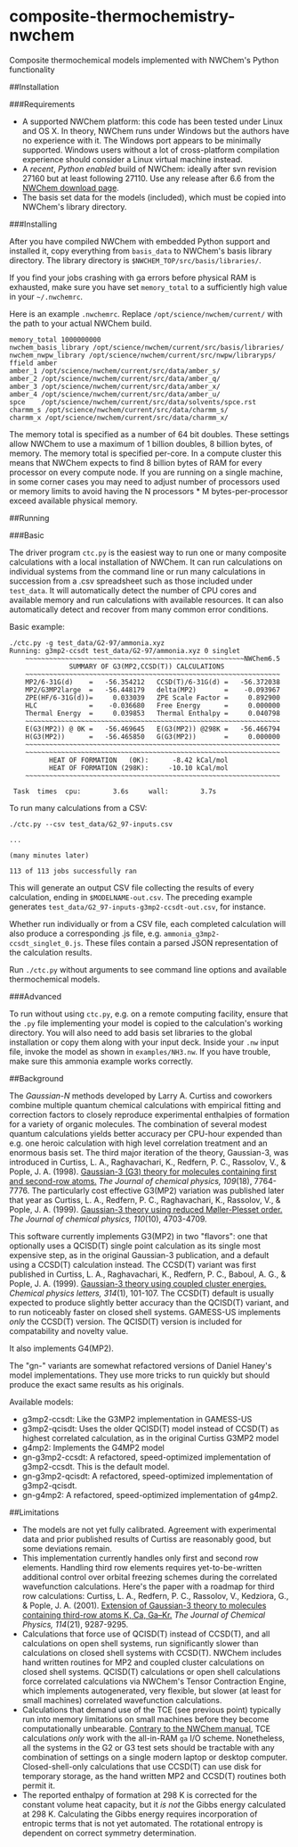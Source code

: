 # composite-thermochemistry-nwchem
Composite thermochemical models implemented with NWChem's Python functionality

##Installation

###Requirements

* A supported NWChem platform: this code has been tested under Linux and OS X. In theory, NWChem runs under Windows but the authors have no experience with it. The Windows port appears to be minimally supported. Windows users without a lot of cross-platform compilation experience should consider a Linux virtual machine instead.
* A _recent_, _Python enabled_ build of NWChem: ideally after svn revision 27160 but at least following 27110. Use any release after 6.6 from the [NWChem download page](http://www.nwchem-sw.org/index.php/Download).
* The basis set data for the models (included), which must be copied into NWChem's library directory.

###Installing

After you have compiled NWChem with embedded Python support and installed it, copy everything from `basis_data` to NWChem's basis library directory. The library directory is `$NWCHEM_TOP/src/basis/libraries/`.

If you find your jobs crashing with ga errors before physical RAM is exhausted, make sure you have set `memory_total` to a sufficiently high value in your `~/.nwchemrc`.
 
Here is an example `.nwchemrc`. Replace `/opt/science/nwchem/current/` with the path to your actual NWChem build.

```
memory_total 1000000000
nwchem_basis_library /opt/science/nwchem/current/src/basis/libraries/
nwchem_nwpw_library /opt/science/nwchem/current/src/nwpw/libraryps/
ffield amber
amber_1 /opt/science/nwchem/current/src/data/amber_s/
amber_2 /opt/science/nwchem/current/src/data/amber_q/
amber_3 /opt/science/nwchem/current/src/data/amber_x/
amber_4 /opt/science/nwchem/current/src/data/amber_u/
spce    /opt/science/nwchem/current/src/data/solvents/spce.rst
charmm_s /opt/science/nwchem/current/src/data/charmm_s/
charmm_x /opt/science/nwchem/current/src/data/charmm_x/
```

The memory total is specified as a number of 64 bit doubles. These settings allow NWChem to use a maximum of 1 billion doubles, 8 billion bytes, of memory. The memory total is specified per-core. In a compute cluster this means that NWChem expects to find 8 billion bytes of RAM for every processor on every compute node. If you are running on a single machine, in some corner cases you may need to adjust number of processors used or memory limits to avoid having the N processors * M bytes-per-processor exceed available physical memory.

##Running

###Basic

The driver program `ctc.py` is the easiest way to run one or many composite calculations with a local installation of NWChem. It can run calculations on individual systems from the command line or run many calculations in succession from a .csv spreadsheet such as those included under `test_data`. It will automatically detect the number of CPU cores and available memory and run calculations with available resources. It can also automatically detect and recover from many common error conditions.

Basic example:

    ./ctc.py -g test_data/G2-97/ammonia.xyz
    Running: g3mp2-ccsdt test_data/G2-97/ammonia.xyz 0 singlet
        ~~~~~~~~~~~~~~~~~~~~~~~~~~~~~~~~~~~~~~~~~~~~~~~~~~~~~~~NWChem6.5
                   SUMMARY OF G3(MP2,CCSD(T)) CALCULATIONS              
        ~~~~~~~~~~~~~~~~~~~~~~~~~~~~~~~~~~~~~~~~~~~~~~~~~~~~~~~~~~~~~~~~
        MP2/6-31G(d)    =   -56.354212   CCSD(T)/6-31G(d) =   -56.372038
        MP2/G3MP2large  =   -56.448179   delta(MP2)       =    -0.093967
        ZPE(HF/6-31G(d))=     0.033039   ZPE Scale Factor =     0.892900
        HLC             =    -0.036680   Free Energy      =     0.000000
        Thermal Energy  =     0.039853   Thermal Enthalpy =     0.040798
        ~~~~~~~~~~~~~~~~~~~~~~~~~~~~~~~~~~~~~~~~~~~~~~~~~~~~~~~~~~~~~~~~
        E(G3(MP2)) @ 0K =   -56.469645   E(G3(MP2)) @298K =   -56.466794
        H(G3(MP2))      =   -56.465850   G(G3(MP2))       =     0.000000
        ~~~~~~~~~~~~~~~~~~~~~~~~~~~~~~~~~~~~~~~~~~~~~~~~~~~~~~~~~~~~~~~~
        ~~~~~~~~~~~~~~~~~~~~~~~~~~~~~~~~~~~~~~~~~~~~~~~~~~~~~~~~~~~~~~~~
              HEAT OF FORMATION   (0K):      -8.42 kCal/mol
              HEAT OF FORMATION (298K):     -10.10 kCal/mol
        ~~~~~~~~~~~~~~~~~~~~~~~~~~~~~~~~~~~~~~~~~~~~~~~~~~~~~~~~~~~~~~~~
    
     Task  times  cpu:        3.6s     wall:        3.7s

To run many calculations from a CSV:

    ./ctc.py --csv test_data/G2_97-inputs.csv
    
    ...
    
    (many minutes later)
    
    113 of 113 jobs successfully ran

This will generate an output CSV file collecting the results of every calculation, ending in `$MODELNAME-out.csv`. The preceding example generates `test_data/G2_97-inputs-g3mp2-ccsdt-out.csv`, for instance.

Whether run individually or from a CSV file, each completed calculation will also produce a corresponding .js file, e.g. `ammonia_g3mp2-ccsdt_singlet_0.js`. These files contain a parsed JSON representation of the calculation results.  

Run `./ctc.py` without arguments to see command line options and available thermochemical models. 

###Advanced

To run without using `ctc.py`, e.g. on a remote computing facility, ensure that the `.py` file implementing your model is copied to the calculation's working directory. You will also need to add basis set libraries to the global installation or copy them along with your input deck. Inside your `.nw` input file, invoke the model as shown in `examples/NH3.nw`. If you have trouble, make sure this ammonia example works correctly.  

##Background

The _Gaussian-N_ methods developed by Larry A. Curtiss and coworkers combine multiple quantum chemical calculations with empirical fitting and correction factors to closely reproduce experimental enthalpies of formation for a variety of organic molecules. The combination of several modest quantum calculations yields better accuracy per CPU-hour expended than e.g. one heroic calculation with high level correlation treatment and an enormous basis set. The third major iteration of the theory, Gaussian-3, was introduced in Curtiss, L. A., Raghavachari, K., Redfern, P. C., Rassolov, V., & Pople, J. A. (1998). [Gaussian-3 (G3) theory for molecules containing first and second-row atoms.](http://scitation.aip.org/content/aip/journal/jcp/109/18/10.1063/1.477422) _The Journal of chemical physics, 109_(18), 7764-7776. The particularly cost effective G3(MP2) variation was published later that year as Curtiss, L. A., Redfern, P. C., Raghavachari, K., Rassolov, V., & Pople, J. A. (1999). [Gaussian-3 theory using reduced Møller-Plesset order.](http://scitation.aip.org/content/aip/journal/jcp/110/10/10.1063/1.478385) _The Journal of chemical physics, 110_(10), 4703-4709.

This software currently implements G3(MP2) in two "flavors": one that optionally uses a QCISD(T) single point calculation as its single most expensive step, as in the original Gaussian-3 publication, and a default using a CCSD(T) calculation instead. The CCSD(T) variant was first published in Curtiss, L. A., Raghavachari, K., Redfern, P. C., Baboul, A. G., & Pople, J. A. (1999). [Gaussian-3 theory using coupled cluster energies.](http://www.sciencedirect.com/science/article/pii/S0009261499011264) _Chemical physics letters, 314_(1), 101-107. The CCSD(T) default is usually expected to produce slightly better accuracy than the QCISD(T) variant, and to run noticeably faster on closed shell systems. GAMESS-US implements _only_ the CCSD(T) version. The QCISD(T) version is included for compatability and novelty value.

It also implements G4(MP2).

The "gn-" variants are somewhat refactored versions of Daniel Haney's model implementations. They use more tricks to run quickly but should produce the exact same results as his originals.

Available models:

* g3mp2-ccsdt: Like the G3MP2 implementation in GAMESS-US
* g3mp2-qcisdt: Uses the older QCISD(T) model instead of CCSD(T) as highest correlated calculation, as in the original Curtiss G3MP2 model
* g4mp2: Implements the G4MP2 model
* gn-g3mp2-ccsdt: A refactored, speed-optimized implementation of g3mp2-ccsdt. This is the default model.
* gn-g3mp2-qcisdt: A refactored, speed-optimized implementation of g3mp2-qcisdt.
* gn-g4mp2: A refactored, speed-optimized implementation of g4mp2.

##Limitations

* The models are not yet fully calibrated. Agreement with experimental data and prior published results of Curtiss are reasonably good, but some deviations remain.
* This implementation currently handles only first and second row elements. Handling third row elements requires yet-to-be-written additional control over orbital freezing schemes during the correlated wavefunction calculations. Here's the paper with a roadmap for third row calculations: Curtiss, L. A., Redfern, P. C., Rassolov, V., Kedziora, G., & Pople, J. A. (2001). [Extension of Gaussian-3 theory to molecules containing third-row atoms K, Ca, Ga–Kr.](http://scitation.aip.org/content/aip/journal/jcp/114/21/10.1063/1.1366337) _The Journal of Chemical Physics, 114_(21), 9287-9295.
* Calculations that force use of QCISD(T) instead of CCSD(T), and all calculations on open shell systems, run significantly slower than calculations on closed shell systems with CCSD(T). NWChem includes hand written routines for MP2 and coupled cluster calculations on closed shell systems. QCISD(T) calculations or open shell calculations force correlated calculations via NWChem's Tensor Contraction Engine, which implements autogenerated, very flexible, but slower (at least for small machines) correlated wavefunction calculations.
* Calculations that demand use of the TCE (see previous point) typically run into memory limitations on small machines before they become computationally unbearable. [Contrary to the NWChem manual](http://www.nwchem-sw.org/index.php/Release65:TCE#IO_--_parallel_I.2FO_scheme), TCE calculations _only_ work with the all-in-RAM `ga` I/O scheme. Nonetheless, all the systems in the G2 or G3 test sets should be tractable with any combination of settings on a single modern laptop or desktop computer. Closed-shell-only calculations that use CCSD(T) can use disk for temporary storage, as the hand written MP2 and CCSD(T) routines both permit it.
* The reported enthalpy of formation at 298 K is corrected for the constant volume heat capacity, but it _is not_ the Gibbs energy calculated at 298 K. Calculating the Gibbs energy requires incorporation of entropic terms that is not yet automated. The rotational entropy is dependent on correct symmetry determination.
 
